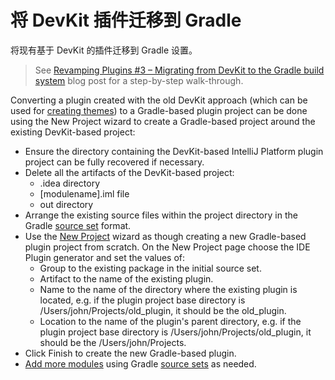 # 将 DevKit 插件迁移到 Gradle

<!-- Copyright 2000-2022 JetBrains s.r.o. and contributors. Use of this source code is governed by the Apache 2.0 license. -->

<link-summary>将现有基于 DevKit 的插件迁移到 Gradle 设置。</link-summary>

> See [Revamping Plugins #3 – Migrating from DevKit to the Gradle build system](https://blog.jetbrains.com/platform/2021/12/migrating-from-devkit-to-the-gradle-build-system/) blog post for a step-by-step walk-through.

Converting a plugin created with the old DevKit approach (which can be used for [creating themes](creating_theme_project.md)) to a Gradle-based plugin project can be done using the <control>New Project</control> wizard to create a Gradle-based project around the existing DevKit-based project:
* Ensure the directory containing the DevKit-based IntelliJ Platform plugin project can be fully recovered if necessary.
* Delete all the artifacts of the DevKit-based project:
    * <path>.idea</path> directory
    * <path>[modulename].iml</path> file
    * <path>out</path> directory
* Arrange the existing source files within the project directory in the Gradle [source set](https://docs.gradle.org/current/userguide/java_plugin.html#sec:java_project_layout) format.
* Use the <control>[New Project](creating_plugin_project.md#create-ide-plugin)</control> wizard as though creating a new Gradle-based plugin project from scratch. On the <control>New Project</control> page choose the <control>IDE Plugin</control> generator and set the values of:
    * <control>Group</control> to the existing package in the initial source set.
    * <control>Artifact</control> to the name of the existing plugin.
    * <control>Name</control> to the name of the directory where the existing plugin is located, e.g. if the plugin project base directory is <path>/Users/john/Projects/old_plugin</path>, it should be the <path>old_plugin</path>.
    * <control>Location</control> to the name of the plugin's parent directory, e.g. if the plugin project base directory is <path>/Users/john/Projects/old_plugin</path>, it should be the <path>/Users/john/Projects</path>.
* Click <control>Finish</control> to create the new Gradle-based plugin.
* [Add more modules](https://www.jetbrains.com/help/idea/gradle.html#gradle_add_module) using Gradle [source sets](https://www.jetbrains.com/help/idea/gradle.html#gradle_source_sets) as needed.
